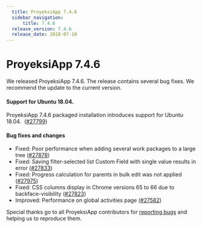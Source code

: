 ```yaml
---
  title: ProyeksiApp 7.4.6
  sidebar_navigation:
      title: 7.4.6
  release_version: 7.4.6
  release_date: 2018-07-10
---
```



# ProyeksiApp 7.4.6

We released ProyeksiApp 7.4.6. The release contains several bug fixes.
We recommend the update to the current version.

#### Support for Ubuntu 18.04.

ProyeksiApp 7.4.6 packaged installation introduces support for Ubuntu
18.04. 
([\#27799](https://community.proyeksiapp.com/projects/proyeksiapp/work_packages/27799))

#### Bug fixes and changes

  - Fixed: Poor performance when adding several work packages to a large
    tree
    ([\#27878](https://community.proyeksiapp.com/projects/proyeksiapp/work_packages/27878))
  - Fixed: Saving filter-selected list Custom Field with single value
    results in error
    ([\#27833](https://community.proyeksiapp.com/projects/proyeksiapp/work_packages/27833))
  - Fixed: Progress calculation for parents in bulk edit was not applied
    ([\#27975](https://community.proyeksiapp.com/projects/proyeksiapp/work_packages/27975))
  - Fixed: CSS columns display in Chrome versions 65 to 66 due to
    backface-visibility
    ([\#27823](https://community.proyeksiapp.com/projects/proyeksiapp/work_packages/27823))
  - Improved: Performance on global activities page
    ([\#27582](https://community.proyeksiapp.com/projects/proyeksiapp/work_packages/27582))

Special thanks go to all ProyeksiApp contributors for [reporting
bugs](../../development/report-a-bug/) and helping
us to reproduce them.


